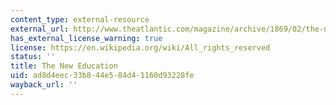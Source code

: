 ```yaml
---
content_type: external-resource
external_url: http://www.theatlantic.com/magazine/archive/1869/02/the-new-education/309049/
has_external_license_warning: true
license: https://en.wikipedia.org/wiki/All_rights_reserved
status: ''
title: The New Education
uid: ad8d4eec-33b8-44e5-84d4-1160d93228fe
wayback_url: ''
---
```

